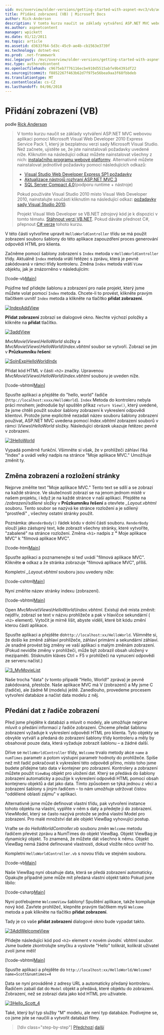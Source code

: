 ```yaml
---
uid: mvc/overview/older-versions/getting-started-with-aspnet-mvc3/vb/adding-a-view
title: Přidání zobrazení (VB) | Microsoft Docs
author: Rick-Anderson
description: V tomto kurzu naučit se základy vytváření ASP.NET MVC webovou aplikaci pomocí Microsoft Visual Web Developer 2010 Express Service Pack 1, který je...
ms.author: aspnetcontent
manager: wpickett
ms.date: 01/12/2011
ms.topic: article
ms.assetid: d3633f64-5d3c-45c9-ae4b-cb1563e3739f
ms.technology: dotnet-mvc
ms.prod: .net-framework
msc.legacyurl: /mvc/overview/older-versions/getting-started-with-aspnet-mvc3/vb/adding-a-view
msc.type: authoredcontent
ms.openlocfilehash: c9675eb7776116ecbe910d5515abfe9b4391df22
ms.sourcegitcommit: f8852267f463b62d7f975e56bea9aa3f68fbbdeb
ms.translationtype: MT
ms.contentlocale: cs-CZ
ms.lasthandoff: 04/06/2018
---
```

<a name="adding-a-view-vb"></a>Přidání zobrazení (VB)
====================
podle [Rick Anderson](https://github.com/Rick-Anderson)

> V tomto kurzu naučit se základy vytváření ASP.NET MVC webovou aplikaci pomocí Microsoft Visual Web Developer 2010 Express Service Pack 1, který je bezplatnou verzi sady Microsoft Visual Studio. Než začnete, ujistěte se, že jste nainstalovali požadavky uvedené níže. Kliknutím na následující odkaz můžete nainstalovat všechny z nich: [instalačního programu webové platformy](https://www.microsoft.com/web/gallery/install.aspx?appid=VWD2010SP1Pack). Alternativně můžete nainstalovat jednotlivě požadavky pomocí následujících odkazů:
> 
> - [Visual Studio Web Developer Express SP1 požadavky](https://www.microsoft.com/web/gallery/install.aspx?appid=VWD2010SP1Pack)
> - [Aktualizace nástrojů rozhraní ASP.NET MVC 3](https://www.microsoft.com/web/gallery/install.aspx?appsxml=&amp;appid=MVC3)
> - [SQL Server Compact 4.0](https://www.microsoft.com/web/gallery/install.aspx?appid=SQLCE;SQLCEVSTools_4_0)(podporu runtime + nástroje)
> 
> Pokud používáte Visual Studio 2010 místo Visual Web Developer 2010, nainstalujte součásti kliknutím na následující odkaz: [požadavky sady Visual Studio 2010](https://www.microsoft.com/web/gallery/install.aspx?appsxml=&amp;appid=VS2010SP1Pack).
> 
> Projekt Visual Web Developer se VB.NET zdrojový kód je k dispozici v tomto tématu. [Stáhnout verzi VB.NET](https://code.msdn.microsoft.com/Introduction-to-MVC-3-10d1b098). Pokud dáváte přednost C#, přepnout [C# verze](../cs/adding-a-view.md) tohoto kurzu.


V této části vytvoříme upravit `HelloWorldController` třídu se má použít zobrazení souboru šablony do této aplikace zapouzdření proces generování odpovědi HTML pro klienta.

Začněme pomocí šablony zobrazení s `Index` metoda v `HelloWorldController` třídy. Aktuálně `Index` metoda vrátí řetězec s zprávu, která je pevně zakódovaná v rámci třídy kontroleru. Změna `Index` metoda vrátí `View` objektu, jak je znázorněno v následujícím:

[!code-vb[Main](adding-a-view/samples/sample1.vb)]

Pojďme teď přidejte šablonu a zobrazení pro naše projekt, který jsme můžete volat pomocí `Index` metoda. Chcete-li to provést, klikněte pravým tlačítkem uvnitř `Index` metoda a klikněte na tlačítko **přidat zobrazení**.

[![IndexAddView](adding-a-view/_static/image2.png "IndexAddView")](adding-a-view/_static/image1.png)

**Přidat zobrazení** zobrazí se dialogové okno. Nechte výchozí položky a klikněte na **přidat** tlačítko.

[![3addView](adding-a-view/_static/image4.png "3addView")](adding-a-view/_static/image3.png)

*MvcMovie\Views\HelloWorld* složky a *MvcMovie\Views\HelloWorld\Index.vbhtml* soubor se vytvoří. Zobrazí se jim v **Průzkumníku řešení**:

[![SolnExpHelloWorldIndx](adding-a-view/_static/image6.png "SolnExpHelloWorldIndx")](adding-a-view/_static/image5.png)

Přidat kód HTML v části `<h2>` značky. Upravenou *MvcMovie\Views\HelloWorld\Index.vbhtml* souboru je uveden níže.

[!code-vbhtml[Main](adding-a-view/samples/sample2.vbhtml)]

Spusťte aplikaci a přejděte do &quot;hello, world&quot; řadiče (`http://localhost:xxxx/HelloWorld`). `Index` Metoda do kontroleru nebyla práci mnohem; jednoduše byl spuštěn příkaz `return View()`, který uvedené, že jsme chtěli použít soubor šablony zobrazení k vykreslení odpovědi klientovi. Protože jsme explicitně nezadali název souboru šablony zobrazení používat, ASP.NET MVC uvedena pomocí *Index.vbhtml* zobrazení souborů v rámci *\Views\HelloWorld* složky. Následující obrázek ukazuje řetězec pevně v zobrazení.

[![3HelloWorld](adding-a-view/_static/image8.png "3HelloWorld")](adding-a-view/_static/image7.png)

Vypadá poměrně funkční. Všimněte si však, že v prohlížeči záhlaví říká &quot;Index&quot; a uvádí velký nadpis na stránce &quot;Moje aplikace MVC.&quot; Umožňuje změnit ty.

## <a name="changing-views-and-layout-pages"></a>Změna zobrazení a rozložení stránky

Nejprve změňte text &quot;Moje aplikace MVC.&quot; Tento text se sdílí a se zobrazí na každé stránce. Ve skutečnosti zobrazí se na jenom jednom místě v našem projektu, i když je na každé stránce v naší aplikaci. Přejděte na */zobrazení/sdílené* složky v **Průzkumníku řešení** a otevřete  *\_Layout.vbhtml* souboru. Tento soubor se nazývá ke stránce rozložení a je sdílený &quot;prostředí&quot; , všechny ostatní stránky použít.

Poznámka: `@RenderBody()` řádek kódu v dolní části souboru. `RenderBody` slouží jako zástupný text, kde zobrazit všechny stránky, které vytvoříte, &quot;zabalené&quot; na stránce rozložení. Změna `<h1>` nadpis z **&quot;** Moje aplikace MVC&quot; k &quot;filmová aplikace MVC&quot;.

[!code-html[Main](adding-a-view/samples/sample3.html)]

Spusťte aplikaci a poznamenejte si teď uvádí &quot;filmová aplikace MVC&quot;. Klikněte **o** odkaz a že stránka zobrazuje &quot;filmová aplikace MVC&quot;, příliš.

Kompletní  *\_Layout.vbhtml* souboru jsou uvedeny níže:

[!code-cshtml[Main](adding-a-view/samples/sample4.cshtml)]

Nyní změňte název stránky indexu (zobrazení).

[!code-vbhtml[Main](adding-a-view/samples/sample5.vbhtml)]

Open *MvcMovie\Views\HelloWorld\Index.vbhtml*. Existují dvě místa změnit: nejdřív, zobrazí se text v názvu prohlížeče a pak v hlavičce sekundární ( `<h2>` element). Vytočit je mírně lišit, abyste viděli, které bit kódu změní kterou částí aplikace.

Spusťte aplikaci a přejděte do`http://localhost:xx/HelloWorld`. Všimněte si, že došlo ke změně záhlaví prohlížeče, záhlaví primární a sekundární záhlaví. Je snadné provést big změny ve vaší aplikaci s malým změnám zobrazení. (Pokud nevidíte změny v prohlížeči, může být zobrazil obsah uložený v mezipaměti. Stisknutím kláves Ctrl + F5 v prohlížeči na vynucení odpovědi ze serveru načíst.)

[![3_MyMovieList](adding-a-view/_static/image10.png "3_MyMovieList")](adding-a-view/_static/image9.png)

Naše trocha &quot;data&quot; (v tomto případě &quot;Hello, World!&quot; zpráva) je pevně zakódovaná, přestože. Naše aplikace MVC má V (zobrazení) a My jsme C (řadiče), ale žádné M (modelu) ještě. Zanedlouho, provedeme procesem vytvoření databáze a načíst data modelu z něj.

## <a name="passing-data-from-the-controller-to-the-view"></a>Předání dat z řadiče zobrazení

Před jsme přejděte k databázi a mluvit o modely, ale umožňuje nejprve mluvit o předání informací z řadiče zobrazení. Chceme předat šablonu zobrazení vyžaduje k vykreslení odpovědi HTML pro klienta. Tyto objekty se obvykle vytváří a předaná do zobrazení šablony třídy kontroleru a měly by obsahovat pouze data, která vyžaduje zobrazit šablonu – a žádné další.

Dříve se `HelloWorldController` třídy, `Welcome` trvalo metody akce `name` a `numTimes` parametr a potom výstupní parametr hodnoty do prohlížeče. Spíše než mít řadič pokračovat k vykreslení této odpovědi přímo, místo toho jsme budete přidejme tato data v kontejner pro zobrazení. Kontrolery a zobrazení můžete použít `ViewBag` objekt pro uložení dat. Který se předává do šablony zobrazení automaticky a použije k vykreslení odpovědi HTML pomocí obsah kontejneru objektů a dat jako data. Tímto způsobem se týká jednou z věcí a zobrazení šablony s jiným řadičem – to nám umožňuje udržovat čistou &quot;oddělené oblasti zájmu&quot; v aplikaci.

Alternativně jsme může definovat vlastní třídu, pak vytvoření instance tohoto objektu na vlastní, vyplňte v něm s daty a předejte ji do zobrazení. ViewModel, který se často nazývá protože se jedná vlastní Model pro zobrazení. Pro malé množství dat ale objekt ViewBag vyhovující postup.

Vraťte se do *HelloWorldController.vb* souboru změn `Welcome` metodu řadičem převést zprávu a NumTimes do objekt ViewBag. Objekt ViewBag je dynamický objekt. To znamená, že můžete dát všechno k němu. Objekt ViewBag nemá žádné definované vlastnosti, dokud vložíte něco uvnitř ho.

Kompletní `HelloWorldController.vb` s novou třídu ve stejném souboru.

[!code-vb[Main](adding-a-view/samples/sample6.vb)]

Naše ViewBag nyní obsahuje data, která se předá zobrazení automaticky. Opakujte případně jsme může mít předaná vlastní objekt takto Pokud jsme líbilo:

[!code-csharp[Main](adding-a-view/samples/sample7.cs)]

Nyní potřebujeme `WelcomeView` šablony! Spuštění aplikace, takže kompiluje nový kód. Zavřete prohlížeč, klepněte pravým tlačítkem myši `Welcome` metoda a pak klikněte na tlačítko **přidat zobrazení**.

Tady je co vaše **přidat zobrazení** dialogové okno bude vypadat takto.

[![3AddWelcomeView](adding-a-view/_static/image12.png "3AddWelcomeView")](adding-a-view/_static/image11.png)

Přidejte následující kód pod `<h2>` element v novém <em>úvodní.</em> vbhtml soubor. Jsme budete zkontrolujte smyčku a vyslovte &quot;Hello&quot; tolikrát, kolikrát uživatel zvolí jsme měli!

[!code-vbhtml[Main](adding-a-view/samples/sample8.vbhtml)]

Spusťte aplikaci a přejděte do `http://localhost:xx/HelloWorld/Welcome?name=Scott&numtimes=4`

Data se nyní prováděné z adresy URL a automaticky předaný kontroleru. Řadičem zabalí dat do `Model` objekt a předává, které objektu do zobrazení. Zobrazení, než se zobrazí data jako kód HTML pro uživatele.

[![3Hello_Scott_4](adding-a-view/_static/image14.png "3Hello_Scott_4")](adding-a-view/_static/image13.png)

Také, který byl typ služby &quot;M&quot; modelu, ale není typ databáze. Podívejme se, co jsme jste se naučili a vytvořit databázi filmy.

> [!div class="step-by-step"]
> [Předchozí](adding-a-controller.md)
> [další](adding-a-model.md)
